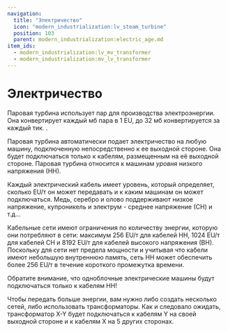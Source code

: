 ```yaml
---
navigation:
  title: "Электричество"
  icon: "modern_industrialization:lv_steam_turbine"
  position: 103
  parent: modern_industrialization:electric_age.md
item_ids:
  - modern_industrialization:lv_mv_transformer
  - modern_industrialization:mv_lv_transformer
---
```


# Электричество

Паровая турбина использует пар для производства электроэнергии. Она конвертирует каждый мб пара в 1 EU, до 32 мб конвертируется за каждый тик. .

<Recipe id="modern_industrialization:electric_age/machine/steam_turbine_asbl" />

Паровая турбина автоматически подает электричество на любую машину, подключенную непосредственно к ее выходной стороне. Она будет подключаться только к кабелям, размещенным на её выходной стороне. Паровая турбина относится к машинам *уровня* низкого напряжения (НН).

Каждый электрический кабель имеет уровень, который определяет, сколько EU/т он может передавать и к каким машинам он может подключаться. Медь, серебро и олово поддерживают низкое напряжение, купроникель и электрум - среднее напряжение (СН) и т.д...

Кабельные сети имеют ограничения по количеству энергии, которую они потребляют в сети: максимум 256 EU/т для кабелей НН, 1024 EU/т для кабелей СН и 8192 EU/т для кабелей высокого напряжения (ВН). Поскольку для сети нет предела мощности и учитывая что кабели имеют небольшую внутреннюю память, сеть НН может обеспечить более 256 EU/т в течение короткого промежутка времени.

Обратите внимание, что одноблочные электрические машины будут подключаться только к кабелям НН!

Чтобы передать больше энергии, вам нужно либо создать несколько сетей, либо использовать трансформаторы. Как и следовало ожидать, трансформатор X-Y будет подключаться к кабелям Y на своей выходной стороне и к кабелям X на 5 других сторонах.



<Recipe id="modern_industrialization:electric_age/transformer/lv_mv/up_asbl" />

<Recipe id="modern_industrialization:electric_age/transformer/lv_mv/down_asbl" />

